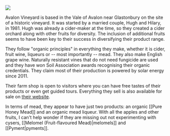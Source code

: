 ![](https://www.pennardorganicwines.co.uk/avalonasp/images/pennard.jpg)

Avalon Vineyard is based in the Vale of Avalon near Glastonbury on the site of a historic vineyard. It was started by a married couple, Hugh and Hilary, in 1981. Hugh was already a cider-maker at the time, so they created a cider orchard along with other fruits for diversity. The inclusion of additional fruits seems to have been key to their success in diversifying their product range.

They follow "organic principles" in everything they make, whether it is cider, fruit wine, liqueurs or -- most importantly -- mead. They also make English grape wine. Naturally resistant vines that do not need fungicide are used and they have won Soil Association awards recognising their organic credentials. They claim most of their production is powered by solar energy since 2011.

Their farm shop is open to visitors where you can have free tastes of their products or even get guided tours. Everything they sell is also available for sale on [their website](http://www.pennardorganicwines.co.uk/shop.asp).

In terms of mead, they appear to have just two products: an organic [[Pure Honey Mead]] and an organic mead liqueur. With all the apples and other fruits, I can't help wonder if they are missing out not experimenting with cysers, [[Melomel (Fruit-flavoured Mead)|melomels]] and [[Pyment|pyments]].

